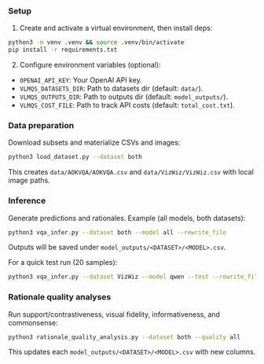 ### Setup

1) Create and activate a virtual environment, then install deps:
```bash
python3 -m venv .venv && source .venv/bin/activate
pip install -r requirements.txt
```

2) Configure environment variables (optional):
- `OPENAI_API_KEY`: Your OpenAI API key.
- `VLMQS_DATASETS_DIR`: Path to datasets dir (default: `data/`).
- `VLMQS_OUTPUTS_DIR`: Path to outputs dir (default: `model_outputs/`).
- `VLMQS_COST_FILE`: Path to track API costs (default: `total_cost.txt`).

### Data preparation
Download subsets and materialize CSVs and images:
```bash
python3 load_dataset.py --dataset both
```
This creates `data/AOKVQA/AOKVQA.csv` and `data/VizWiz/VizWiz.csv` with local image paths.

### Inference
Generate predictions and rationales. Example (all models, both datasets):
```bash
python3 vqa_infer.py --dataset both --model all --rewrite_file
```
Outputs will be saved under `model_outputs/<DATASET>/<MODEL>.csv`.

For a quick test run (20 samples):
```bash
python3 vqa_infer.py --dataset VizWiz --model qwen --test --rewrite_file
```

### Rationale quality analyses
Run support/contrastiveness, visual fidelity, informativeness, and commonsense:
```bash
python3 rationale_quality_analysis.py --dataset both --quality all
```
This updates each `model_outputs/<DATASET>/<MODEL>.csv` with new columns.
